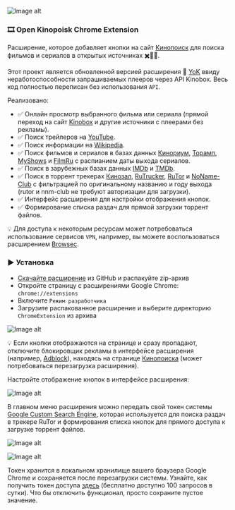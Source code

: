 ![Image alt](https://github.com/Lifailon/OpenKinopoisk/blob/rsa/image/kinopoisk-buttons.jpg)

### 🎞️ Open Kinopoisk Chrome Extension

Расширение, которое добавляет кнопки на сайт [Кинопоиск](http://kinopoisk.ru) для поиска фильмов и сериалов в открытых источниках ✖️🏴‍☠️.

Этот проект является обновленной версией расширения 🍿 [YoK](https://github.com/mrzlab630/chrome-extension-YoK) ввиду неработоспособности запрашиваемых плееров через API Kinobox. Весь код полностью переписан без использования `API`.

Реализовано:

- ✅ Онлайн просмотр выбранного фильма или сериала (прямой переход на сайт [Kinobox](https://kinomix.web.app) и другие источники с плеерами без рекламы).
- ✅ Поиск трейлеров на [YouTube](https://youtube.com).
- ✅ Поиск информации на [Wikipedia](https://ru.wikipedia.org).
- ✅ Поиск фильмов и сериалов в базах данных [Кинориум](https://ru.kinorium.com), [Торамп](https://www.toramp.com), [MyShows](https://myshows.me) и [FilmRu](https://www.film.ru) с распианием даты выхода сериалов.
- ✅ Поиск в зарубежных базах данных [IMDb](https://imdb.com) и [TMDb](https://themoviedb.org).
- ✅ Поиск в торрент трекерах [Кинозал](https://kinozal.tv), [RuTrucker](https://rutracker.org), [RuTor](https://rutor.info) и [NoName-Club](https://nnmclub.to) с фильтрацией по оригинальному названию и году выхода (rutor и nnm-club не требуют авторизации для загрузки).
- ✅ Интерфейс расширения для настройки отображения кнопок.
- ✅ Формирование списка раздач для прямой загрузки торрент файлов.

💡 Для доступа к некоторым ресурсам может потребоваться использование сервисов `VPN`, например, вы можете воспользоваться расширением [Browsec](https://browsec.com).

### ▶️ Установка

- [Скачайте расширение](https://github.com/Lifailon/OpenKinopoisk/archive/refs/heads/rsa.zip) из GitHub и распакуйте zip-архив
- Откройте страницу с расширениями Google Chrome: `chrome://extensions`
- Включите `Режим разработчика`
- Загрузите распакованное расширение и выберите директорию `ChromeExtension` из архива

![Image alt](https://github.com/Lifailon/OpenKinopoisk/blob/rsa/image/add-extension.jpg)

💡 Если кнопки отображаются на странице и сразу пропадают, отключите блокировщик рекламы в интерфейсе расширения (например, [Adblock](https://adblockplus.org)), находясь на странице [Кинопоиска](www.kinopoisk.ru) (может потребоваться перезагрузка расширения).

Настройте отображение кнопок в интерфейсе расширения:

![Image alt](https://github.com/Lifailon/OpenKinopoisk/blob/rsa/image/popup-settings.jpg)

В главном меню расширения можно передать свой токен системы [Google Custom Search Engine](https://developers.google.com/custom-search/docs/overview?hl=ru), которая используется для поиска раздач в трекере RuTor и формирования списка кнопок для прямого доступа к загрузке торрент файлов.

![Image alt](https://github.com/Lifailon/OpenKinopoisk/blob/rsa/image/google-cse-api.jpg)

![Image alt](https://github.com/Lifailon/OpenKinopoisk/blob/rsa/image/google-cse-save.jpg)

Токен хранится в локальном хранилище вашего браузера Google Chrome и сохраняется после перезагрузки системы. Узнайте, как получить токен доступа [здесь](https://developers.google.com/custom-search/v1/overview?hl=ru) (бесплатно доступно 100 запросов в сутки). Что бы отключить функционал, просто сохраните пустое значение.
